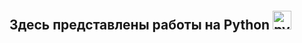 ﻿﻿<h2 align="left">Здесь представлены работы на Python 
<img src="https://cdn.jsdelivr.net/gh/devicons/devicon/icons/python/python-original.svg" height="30" alt="python logo"  /></h2>

